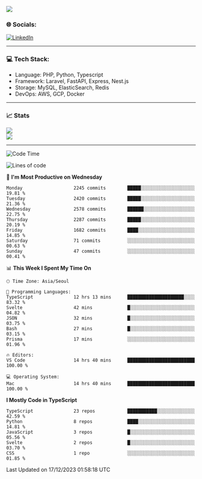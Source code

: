 <!--[![](https://visitcount.itsvg.in/api?id=jin-wk&icon=7&color=12)](https://visitcount.itsvg.in)-->
<!--[![Hits](https://hits.seeyoufarm.com/api/count/incr/badge.svg?url=https%3A%2F%2Fgithub.com%2Fjin-wk&count_bg=%235F625C&title_bg=%23555555&icon=github.svg&icon_color=%23E7E7E7&title=Hits&edge_flat=false)](https://hits.seeyoufarm.com)-->
![](https://komarev.com/ghpvc/?username=jin-wk&color=lightgrey&style=for-the-badge)

### 🌐 Socials:
[![LinkedIn](https://img.shields.io/badge/LinkedIn-%230077B5.svg?logo=linkedin&logoColor=white)](https://linkedin.com/in/jinwook-lee-242625241) 

---

### 💻 Tech Stack:
  - Language: PHP, Python, Typescript
  - Framework: Laravel, FastAPI, Express, Nest.js
  - Storage: MySQL, ElasticSearch, Redis
  - DevOps: AWS, GCP, Docker

---

### 📈 Stats
![](https://github-readme-stats.vercel.app/api?username=jin-wk&theme=dark&hide_border=true&include_all_commits=true&count_private=true)<br/>
![](https://github-readme-streak-stats.herokuapp.com/?user=jin-wk&theme=dark&hide_border=true)<br/>

---

<!--START_SECTION:waka-->
![Code Time](http://img.shields.io/badge/Code%20Time-1%2C044%20hrs%2026%20mins-blue)

![Lines of code](https://img.shields.io/badge/From%20Hello%20World%20I%27ve%20Written-2.3%20million%20lines%20of%20code-blue)

📅 **I'm Most Productive on Wednesday** 

```text
Monday                   2245 commits        █████░░░░░░░░░░░░░░░░░░░░   19.81 % 
Tuesday                  2420 commits        █████░░░░░░░░░░░░░░░░░░░░   21.36 % 
Wednesday                2578 commits        ██████░░░░░░░░░░░░░░░░░░░   22.75 % 
Thursday                 2287 commits        █████░░░░░░░░░░░░░░░░░░░░   20.19 % 
Friday                   1682 commits        ████░░░░░░░░░░░░░░░░░░░░░   14.85 % 
Saturday                 71 commits          ░░░░░░░░░░░░░░░░░░░░░░░░░   00.63 % 
Sunday                   47 commits          ░░░░░░░░░░░░░░░░░░░░░░░░░   00.41 % 
```


📊 **This Week I Spent My Time On** 

```text
🕑︎ Time Zone: Asia/Seoul

💬 Programming Languages: 
TypeScript               12 hrs 13 mins      █████████████████████░░░░   83.32 % 
Svelte                   42 mins             █░░░░░░░░░░░░░░░░░░░░░░░░   04.82 % 
JSON                     32 mins             █░░░░░░░░░░░░░░░░░░░░░░░░   03.75 % 
Bash                     27 mins             █░░░░░░░░░░░░░░░░░░░░░░░░   03.15 % 
Prisma                   17 mins             ░░░░░░░░░░░░░░░░░░░░░░░░░   01.96 % 

🔥 Editors: 
VS Code                  14 hrs 40 mins      █████████████████████████   100.00 % 

💻 Operating System: 
Mac                      14 hrs 40 mins      █████████████████████████   100.00 % 
```

**I Mostly Code in TypeScript** 

```text
TypeScript               23 repos            ███████████░░░░░░░░░░░░░░   42.59 % 
Python                   8 repos             ████░░░░░░░░░░░░░░░░░░░░░   14.81 % 
JavaScript               3 repos             █░░░░░░░░░░░░░░░░░░░░░░░░   05.56 % 
Svelte                   2 repos             █░░░░░░░░░░░░░░░░░░░░░░░░   03.70 % 
CSS                      1 repo              ░░░░░░░░░░░░░░░░░░░░░░░░░   01.85 % 
```




 Last Updated on 17/12/2023 01:58:18 UTC
<!--END_SECTION:waka-->
